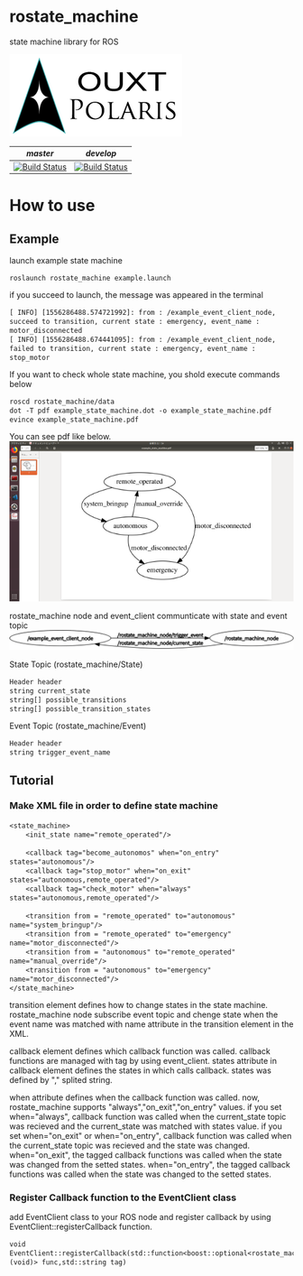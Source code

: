 # rostate_machine
state machine library for ROS

![Developed By OUXT Polaris](img/logo.png "Logo")

| *master* | *develop* |
|----------|-----------|
|[![Build Status](https://travis-ci.org/OUXT-Polaris/rostate_machine.svg?branch=master)](https://travis-ci.org/OUXT-Polaris/rostate_machine)|[![Build Status](https://travis-ci.org/OUXT-Polaris/rostate_machine.svg?branch=develop)](https://travis-ci.org/OUXT-Polaris/rostate_machine)|

# How to use

## Example  

launch example state machine  
```
roslaunch rostate_machine example.launch  
```
if you succeed to launch, the message was appeared in the terminal  
```
[ INFO] [1556286488.574721992]: from : /example_event_client_node, succeed to transition, current state : emergency, event_name : motor_disconnected
[ INFO] [1556286488.674441095]: from : /example_event_client_node, failed to transition, current state : emergency, event_name : stop_motor
```
If you want to check whole state machine, you shold execute commands below
```
roscd rostate_machine/data
dot -T pdf example_state_machine.dot -o example_state_machine.pdf
evince example_state_machine.pdf
```
You can see pdf like below.  
![Example State Machine](img/example_state_machine.png "Example State Machine")

rostate_machine node and event_client communticate with state and event topic
![Example State Machine Node](img/rosgraph.png "Example State Machine Node")

State Topic (rostate_machine/State)
```
Header header
string current_state
string[] possible_transitions
string[] possible_transition_states
```

Event Topic (rostate_machine/Event)
```
Header header
string trigger_event_name
```

## Tutorial
### Make XML file in order to define state machine  

```
<state_machine>
    <init_state name="remote_operated"/>

    <callback tag="become_autonomos" when="on_entry" states="autonomous"/>
    <callback tag="stop_motor" when="on_exit" states="autonomous,remote_operated"/>
    <callback tag="check_motor" when="always" states="autonomous,remote_operated"/>

    <transition from = "remote_operated" to="autonomous" name="system_bringup"/>
    <transition from = "remote_operated" to="emergency" name="motor_disconnected"/>
    <transition from = "autonomous" to="remote_operated" name="manual_override"/>
    <transition from = "autonomous" to="emergency" name="motor_disconnected"/>
</state_machine>
```

transition element defines how to change states in the state machine.
rostate_machine node subscribe event topic and chenge state when the event name was matched with name attribute in the transition element in the XML.

callback element defines which callback function was called.
callback functions are managed with tag by using event_client.
states attribute in callback element defines the states in which calls callback.
states was defined by "," splited string.

when attribute defines when the callback function was called.
now, rostate_machine supports "always","on_exit","on_entry" values.
if you set when="always", callback function was called when the current_state topic was recieved and the current_state was matched with states value.
if you set when="on_exit" or when="on_entry", callback function was called when the current_state topic was recieved and the state was changed.
when="on_exit", the tagged callback functions was called when the state was changed from the setted states.
when="on_entry", the tagged callback functions was called when the state was changed to the setted states.

### Register Callback function to the EventClient class

add EventClient class to your ROS node and register callback by using EventClient::registerCallback function.

```
void EventClient::registerCallback(std::function<boost::optional<rostate_machine::Event>(void)> func,std::string tag)
```